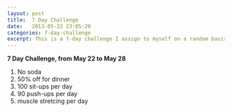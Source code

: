 ```yaml
---
layout: post
title:  7 Day Challenge
date:   2013-05-22 23:05:20
categories: 7-day-challenge
excerpt: This is a 7-day challenge I assign to myself on a random basis. I will update it by the end of the challenge with the status of each challenge item, such as if I finish all of the item, which one(s) of them I fail, etc.
---
```


**7 Day Challenge, from May 22 to May 28**

1. No soda
2. 50% off for dinner
3. 100 sit-ups per day
4. 90 push-ups per day
5. muscle stretcing per day
